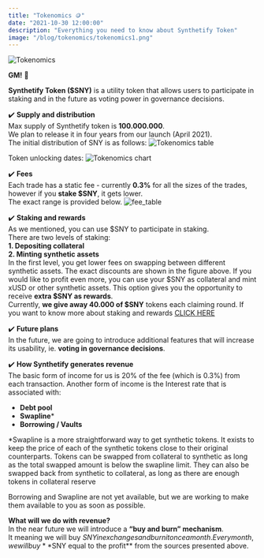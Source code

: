 ```yaml
---
title: "Tokenomics 🪙"
date: "2021-10-30 12:00:00"
description: "Everything you need to know about Synthetify Token"
image: "/blog/tokenomics/tokenomics1.png"
---
```

![Tokenomics](/blog/tokenomics/tokenomics2.png "horizontal")

**GM!** 👋

**Synthetify Token ($SNY)** is a utility token that allows users to participate in staking 
and in the future as voting power in governance decisions.  

✔️ **Supply and distribution**  
Max supply of Synthetify token is **100.000.000**.  
We plan to release it in four years from our launch (April 2021).  
The initial distribution of SNY is as follows:
![Tokenomics table](/blog/tokenomics/tokenomicsTable.png "horizontal")

Token unlocking dates:
![Tokenomics chart](/blog/tokenomics/tokenomicsChart.png "horizontal")

✔️ **Fees**  
Each trade has a static fee - currently **0.3%** for all the sizes of the trades, however if you **stake $SNY**, it gets lower.  
The exact range is provided below.
![fee_table](/blog/staking/fee_table.jpg "vertical")

✔️ **Staking and rewards**  
As we mentioned, you can use $SNY to participate in staking.  
There are two levels of staking:  
**1. Depositing collateral**  
**2. Minting synthetic assets**  
In the first level, you get lower fees on swapping between different synthetic assets. The exact discounts are shown in the figure above.
If you would like to profit even more, you can use your $SNY as collateral and mint xUSD or other synthetic assets. This option gives you the opportunity to receive **extra $SNY as rewards**.  
Currently, **we give away 40.000 of $SNY** tokens each claiming round.
If you want to know more about staking and rewards [CLICK HERE](https://www.synthetify.io/blog/staking/)

✔️ **Future plans**  
In the future, we are going to introduce additional features that will increase its usability, ie. **voting in governance decisions**. 

✔️ **How Synthetify generates revenue**  
The basic form of income for us is 20% of the fee (which is 0.3%) from each transaction.
Another form of income is the Interest rate that is associated with:
* **Debt pool** 
* **Swapline*** 
* **Borrowing / Vaults**

*Swapline is a more straightforward way to get synthetic tokens. It exists to keep the price of each of the synthetic tokens close to their original counterparts. Tokens can be swapped from collateral to synthetic as long as the total swapped amount is below the swapline limit. They can also be swapped back from synthetic to collateral, as long as there are enough tokens in collateral reserve

Borrowing and Swapline are not yet available, but we are working to make them available to you as soon as possible.

**What will we do with revenue?**  
In the near future we will introduce a **“buy and burn” mechanism**.  
It meaning we will buy $SNY in exchanges and burn it once a month.  
Every month, we will buy **$SNY equal to the profit** from the sources presented above.